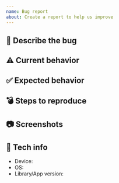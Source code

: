 ```yaml
---
name: Bug report
about: Create a report to help us improve
---
```


## 🐛 Describe the bug

<!-- A clear and concise description of what the bug is. -->

## ⚠️ Current behavior

<!-- A clear and concise description of what you expected to happen. -->

## ✅ Expected behavior

<!-- A clear and concise description of what you expected to happen. -->

## 💣 Steps to reproduce

<!-- How we can reproduce the behavior: -->

## 📷 Screenshots

<!-- If applicable, add screenshots to help explain your problem. -->

## 📱 Tech info

- Device: <!-- e.g. Nexus One -->
- OS: <!-- e.g. 7.1.1 -->
- Library/App version: <!-- e.g. 1.0.0 -->
